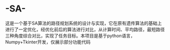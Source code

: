 # -SA-
这是一个基于SA算法的路径规划系统的设计与实现，它在原有遗传算法的基础上进行了一定优化，经优化前后的算法进行对比，从计算时间、平均路径，最短路径三种角度综合对比，实现了任务目标。本项目是基于python语言，Numpy+Tkinter开发，仅展示部分功能代码
